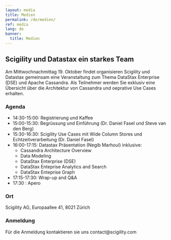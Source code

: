 ```yaml
---
layout: media
title: Medien
permalink: /de/medien/
ref: media
lang: de
banner:
  title: Medien
---
```


## Scigility und Datastax ein starkes Team

Am Mittwochnachmittag 19. Oktober findet organisieren Scigility und Datastax gemeinsam eine Veranstaltung zum Thema DataStax Enterprise (DSE) und Apache Cassandra. Als Teilnehmer werden Sie exklusiv eine Übersicht über die Architektur von Cassandra und oeprative Use Cases erhalten. 

### Agenda

* 14:30-15:00: Registrierung und Kaffee
* 15:00-15:30: Begrüssung und Einführung (Dr. Daniel Fasel und Steve van den Berg)
* 15:30-16:30: Scigility Use Cases mit Wide Column Stores und Echtzeitverarbeitung (Dr. Daniel Fasel)
* 16:00-17:15: Datastax Präsentation (Negib Marhoul) inklusive:
	* Cassandra Architecture Overview
	* Data Modeling
	* DataStax Enterprise (DSE)
	* DataStax Enteprise Analytics and Search 
	* DataStax Enteprise  Graph 
* 17:15-17:30: Wrap-up and Q&A
* 17:30 : Apero 

### Ort
Scigility AG, Europaallee 41, 8021 Zürich

### Anmeldung
Für die Anmeldung kontaktieren sie uns &#99;&#111;&#110;&#116;&#x61;&#99;&#116;&#x40;&#x73;&#x63;&#105;&#x67;&#105;&#108;&#105;&#116;&#x79;&#46;&#x63;&#x6f;&#x6d;
